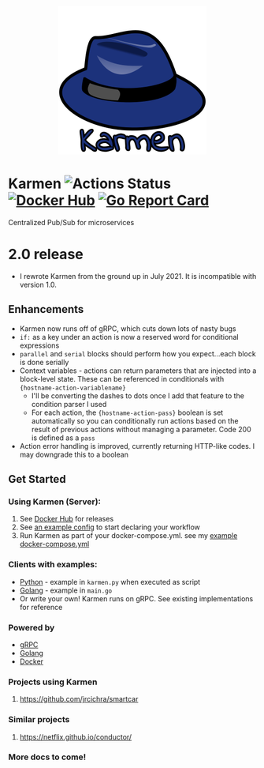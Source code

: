 <p align="center"><img alt="kind" src="./karmen.png" width="300x" /></p>

# Karmen ![Actions Status](https://github.com/jrcichra/karmen/workflows/Karmen/badge.svg) [![Docker Hub](https://img.shields.io/badge/docker-hub-blue.svg)](https://hub.docker.com/r/jrcichra/) [![Go Report Card](https://goreportcard.com/badge/github.com/jrcichra/karmen)](https://goreportcard.com/report/github.com/jrcichra/karmen)

Centralized Pub/Sub for microservices


# 2.0 release
+ I rewrote Karmen from the ground up in July 2021. It is incompatible with version 1.0.
## Enhancements
+ Karmen now runs off of gRPC, which cuts down lots of nasty bugs
+ `if:` as a key under an action is now a reserved word for conditional expressions
+ `parallel` and `serial` blocks should perform how you expect...each block is done serially
+ Context variables - actions can return parameters that are injected into a block-level state. These can be referenced in conditionals with `{hostname-action-variablename}`
    + I'll be converting the dashes to dots once I add that feature to the condition parser I used
    + For each action, the `{hostname-action-pass}` boolean is set automatically so you can conditionally run actions based on the result of previous actions without managing a parameter. Code 200 is defined as a `pass`
+ Action error handling is improved, currently returning HTTP-like codes. I may downgrade this to a boolean

## Get Started
### Using Karmen (Server):
1. See [Docker Hub](https://github.com/jrcichra/karmen/releases) for releases
2. See [an example config](./example.yml) to start declaring your workflow
3. Run Karmen as part of your docker-compose.yml. see my [ example docker-compose.yml](./example_docker-compose.yml)
### Clients with examples:
+ [Python](./pythonclient) - example in `karmen.py` when executed as script
+ [Golang](./goclient)     - example in `main.go`
+ Or write your own! Karmen runs on gRPC. See existing implementations for reference
### Powered by
+ [gRPC](https://grpc.io/)
+ [Golang](https://golang.org/)
+ [Docker](https://www.docker.com/)
### Projects using Karmen
1. https://github.com/jrcichra/smartcar

### Similar projects
1. https://netflix.github.io/conductor/

### More docs to come!
